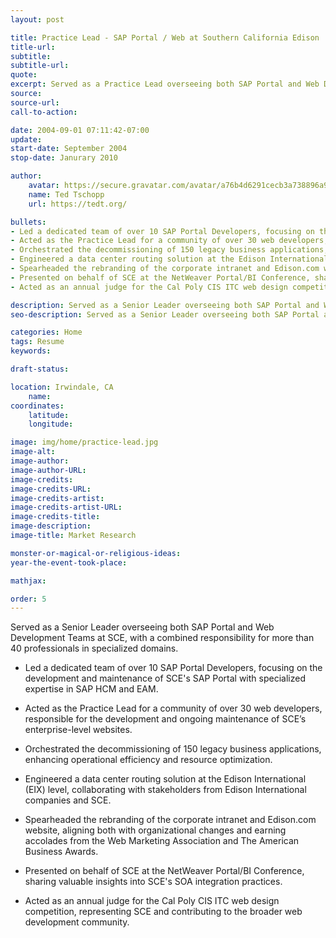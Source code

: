 ```yaml
---
layout: post

title: Practice Lead - SAP Portal / Web at Southern California Edison
title-url: 
subtitle:
subtitle-url:
quote:
excerpt: Served as a Practice Lead overseeing both SAP Portal and Web Development Teams at SCE, with a combined responsibility for more than 40 professionals in specialized domains.
source:
source-url:
call-to-action:

date: 2004-09-01 07:11:42-07:00
update:
start-date: September 2004
stop-date: Janurary 2010

author:
    avatar: https://secure.gravatar.com/avatar/a76b4d6291cecb3a738896a971bfb903?s=512&d=mp&r=g
    name: Ted Tschopp
    url: https://tedt.org/

bullets:
- Led a dedicated team of over 10 SAP Portal Developers, focusing on the development and maintenance of SCE's SAP Portal with specialized expertise in SAP HCM and EAM.
- Acted as the Practice Lead for a community of over 30 web developers, responsible for the development and ongoing maintenance of SCE’s enterprise-level websites.
- Orchestrated the decommissioning of 150 legacy business applications, enhancing operational efficiency and resource optimization.
- Engineered a data center routing solution at the Edison International (EIX) level, collaborating with stakeholders from Edison International companies and SCE.
- Spearheaded the rebranding of the corporate intranet and Edison.com website, aligning both with organizational changes and earning accolades from the Web Marketing Association and The American Business Awards.
- Presented on behalf of SCE at the NetWeaver Portal/BI Conference, sharing valuable insights into SCE's SOA integration practices.
- Acted as an annual judge for the Cal Poly CIS ITC web design competition, representing SCE and contributing to the broader web development community.

description: Served as a Senior Leader overseeing both SAP Portal and Web Development Teams at SCE, with a combined responsibility for more than 40 professionals in specialized domains.
seo-description: Served as a Senior Leader overseeing both SAP Portal and Web Development Teams at SCE, with a combined responsibility for more than 40 professionals in specialized domains.

categories: Home
tags: Resume
keywords:

draft-status:

location: Irwindale, CA
    name:
coordinates:
    latitude:
    longitude:

image: img/home/practice-lead.jpg
image-alt:
image-author: 
image-author-URL:
image-credits: 
image-credits-URL:
image-credits-artist: 
image-credits-artist-URL:
image-credits-title: 
image-description: 
image-title: Market Research

monster-or-magical-or-religious-ideas:
year-the-event-took-place:

mathjax:

order: 5
---
```


Served as a Senior Leader overseeing both SAP Portal and Web Development Teams at SCE, with a combined responsibility for more than 40 professionals in specialized domains.

- Led a dedicated team of over 10 SAP Portal Developers, focusing on the development and maintenance of SCE's SAP Portal with specialized expertise in SAP HCM and EAM.
  
- Acted as the Practice Lead for a community of over 30 web developers, responsible for the development and ongoing maintenance of SCE’s enterprise-level websites.

- Orchestrated the decommissioning of 150 legacy business applications, enhancing operational efficiency and resource optimization.

- Engineered a data center routing solution at the Edison International (EIX) level, collaborating with stakeholders from Edison International companies and SCE.

- Spearheaded the rebranding of the corporate intranet and Edison.com website, aligning both with organizational changes and earning accolades from the Web Marketing Association and The American Business Awards.

- Presented on behalf of SCE at the NetWeaver Portal/BI Conference, sharing valuable insights into SCE's SOA integration practices.

- Acted as an annual judge for the Cal Poly CIS ITC web design competition, representing SCE and contributing to the broader web development community.

